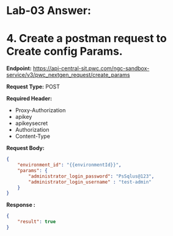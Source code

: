 # Lab-03 Answer:
#  4. Create a postman request to Create config Params.

**Endpoint:** https://api-central-sit.pwc.com/ngc-sandbox-service/v3/pwc_nextgen_request/create_params

**Request Type:** POST
 
**Required Header:**
- Proxy-Authorization
- apikey
- apikeysecret
- Authorization
- Content-Type

**Request Body:**
```json
{
    "environment_id": "{{environmentId}}",
    "params": {
        "administrator_login_password": "PsSqlus@123",
        "administrator_login_username" : "test-admin"
    }
}
```
**Response :**
```json
{
    "result": true
}
```